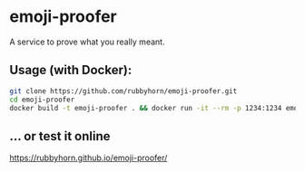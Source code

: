 # emoji-proofer
A service to prove what you really meant.

## Usage (with Docker):
```bash
git clone https://github.com/rubbyhorn/emoji-proofer.git
cd emoji-proofer
docker build -t emoji-proofer . && docker run -it --rm -p 1234:1234 emoji-proofer
```

## ... or test it online
https://rubbyhorn.github.io/emoji-proofer/
